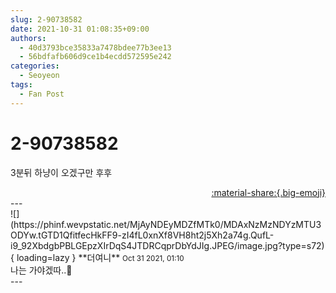 ```yaml
---
slug: 2-90738582
date: 2021-10-31 01:08:35+09:00
authors:
  - 40d3793bce35833a7478bdee77b3ee13
  - 56bdfafb606d9ce1b4ecdd572595e242
categories:
  - Seoyeon
tags:
  - Fan Post
---
```


# 2-90738582

<div class="post-container" markdown="1">
<div class="content-container md-sidebar__scrollwrap" markdown="1">

3분뒤 하냥이 오겠구만 후후

</div>
</div>

<div style="text-align: right;" markdown="1">
<a href="https://weverse.io/fromis9/fanpost/2-90738582" style="text-align: right;">:material-share:{.big-emoji}</a>
</div>
---

<div class="comments-container md-sidebar__scrollwrap" markdown="1">
<div class="comment" markdown="1">
<div class='id-container' markdown="1">
![](https://phinf.wevpstatic.net/MjAyNDEyMDZfMTk0/MDAxNzMzNDYzMTU3ODYw.tGTD1QfitfecHkFF9-zI4fL0xnXf8VH8ht2j5Xh2a74g.QufL-i9_92XbdgbPBLGEpzXIrDqS4JTDRCqprDbYdJIg.JPEG/image.jpg?type=s72){ loading=lazy }
**<span class="artist">더여니</span>** <small>Oct 31 2021, 01:10</small><br>
</div>
<div class='comment-body' markdown="1">
나는 가야겠따..🤭
</div>
</div>
</div>
---
